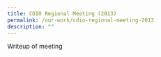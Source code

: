 ```yaml
---
title: CDIO Regional Meeting (2013)
permalink: /our-work/cdio-regional-meeting-2013
description: ""
---
```

Writeup of meeting